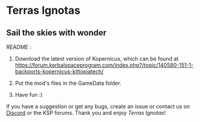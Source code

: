 # Terras Ignotas

## Sail the skies with wonder

README :

1. Download the latest version of Kopernicus, which can be found at https://forum.kerbalspaceprogram.com/index.php?/topic/140580-151-1-backports-kopernicus-kittopiatech/

2. Put the mod's files in the GameData folder.

3. Have fun :)

If you have a suggestion or get any bugs, create an issue or contact us on [Discord](https://discord.gg/xJNe4rj) or the KSP forums. Thank you and enjoy *Terras Ignotas*!
